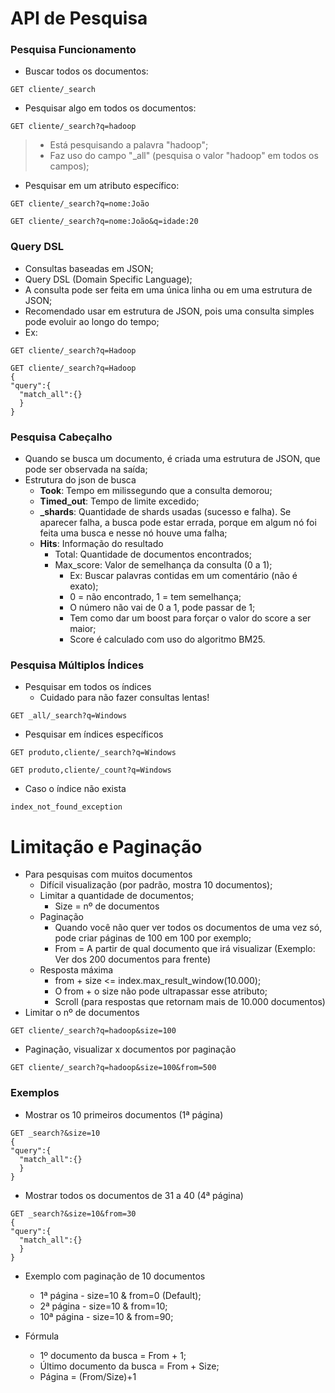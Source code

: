 # API de Pesquisa

### Pesquisa Funcionamento

- Buscar todos os documentos:
```
GET cliente/_search
```
- Pesquisar algo em todos os documentos:  
```
GET cliente/_search?q=hadoop
```  
> - Está pesquisando a palavra "hadoop";  
> - Faz uso do campo "_all" (pesquisa o valor "hadoop" em todos os campos);  
  
- Pesquisar em um atributo específico:
```
GET cliente/_search?q=nome:João
```
```
GET cliente/_search?q=nome:João&q=idade:20
```
### Query DSL

- Consultas baseadas em JSON;
- Query DSL (Domain Specific Language);
- A consulta pode ser feita em uma única linha ou em uma estrutura de JSON;
- Recomendado usar em estrutura de JSON, pois uma consulta simples pode evoluir ao longo do tempo;
- Ex:
```
GET cliente/_search?q=Hadoop
```
```
GET cliente/_search?q=Hadoop
{
"query":{
  "match_all":{}
  }
}
```
### Pesquisa Cabeçalho

- Quando se busca um documento, é criada uma estrutura de JSON, que pode ser observada na saída;
- Estrutura do json de busca
  - **Took**: Tempo em milissegundo que a consulta demorou;
  - **Timed_out**: Tempo de limite excedido;
  - **_shards**: Quantidade de shards usadas (sucesso e falha). Se aparecer falha, a busca pode estar errada, porque em algum nó foi feita uma busca e nesse nó houve uma falha;
  - **Hits**: Informação do resultado
    - Total: Quantidade de documentos encontrados;
    - Max_score: Valor de semelhança da consulta (0 a 1);
      - Ex: Buscar palavras contidas em um comentário (não é exato);
      - 0 = não encontrado, 1 = tem semelhança;
      - O número não vai de 0 a 1, pode passar de 1;
      - Tem como dar um boost para forçar o valor do score a ser maior;
      - Score é calculado com uso do algoritmo BM25.  

### Pesquisa Múltiplos Índices

- Pesquisar em todos os índices
  - Cuidado para não fazer consultas lentas!
```
GET _all/_search?q=Windows
```

- Pesquisar em índices específicos
```
GET produto,cliente/_search?q=Windows
```
```
GET produto,cliente/_count?q=Windows
```
- Caso o índice não exista
```
index_not_found_exception
```

# Limitação e Paginação
- Para pesquisas com muitos documentos
  - Difícil visualização (por padrão, mostra 10 documentos);
  - Limitar a quantidade de documentos;
    - Size = nº de documentos
  - Paginação
    - Quando você não quer ver todos os documentos de uma vez só, pode criar páginas de 100 em 100 por exemplo; 
    - From = A partir de qual documento que irá visualizar (Exemplo: Ver dos 200 documentos para frente)
  - Resposta máxima
    - from + size <= index.max_result_window(10.000);
    - O from + o size não pode ultrapassar esse atributo;
    - Scroll (para respostas que retornam mais de 10.000 documentos)
- Limitar o nº de documentos
```
GET cliente/_search?q=hadoop&size=100
```
- Paginação, visualizar x documentos por paginação
```
GET cliente/_search?q=hadoop&size=100&from=500
```
### Exemplos

- Mostrar os 10 primeiros documentos (1ª página)
```
GET _search?&size=10
{
"query":{
  "match_all":{}
  }
}
```
- Mostrar todos os documentos de 31 a 40 (4ª página)
```
GET _search?&size=10&from=30
{
"query":{
  "match_all":{}
  }
}
```
- Exemplo com paginação de 10 documentos
  - 1ª página - size=10 & from=0 (Default);
  - 2ª página - size=10 & from=10;
  - 10ª página - size=10 & from=90;

- Fórmula
  - 1º documento da busca = From + 1;
  - Último documento da busca = From + Size;
  - Página = (From/Size)+1
